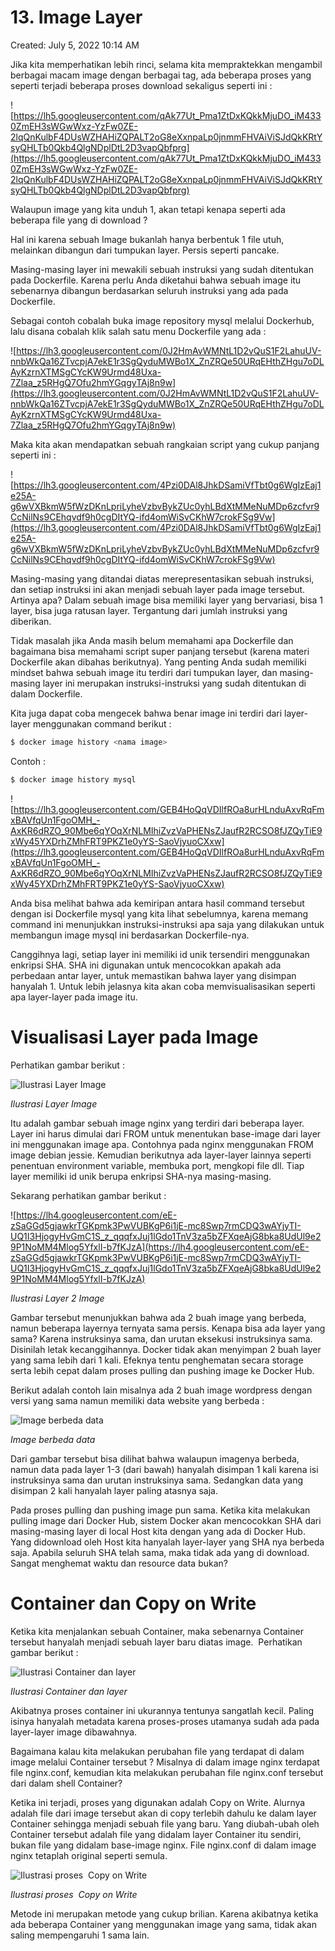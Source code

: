 # 13. Image Layer

Created: July 5, 2022 10:14 AM

Jika kita memperhatikan lebih rinci, selama kita mempraktekkan mengambil berbagai macam image dengan berbagai tag, ada beberapa proses yang seperti terjadi beberapa proses download sekaligus seperti ini :

![https://lh5.googleusercontent.com/qAk77Ut_Pma1ZtDxKQkkMjuDO_iM4330ZmEH3sWGwWxz-YzFw0ZE-2lqQnKulbF4DUsWZHAHiZQPALT2oG8eXxnpaLp0jnmmFHVAiViSJdQkKRtYsyQHLTb0Qkb4QlgNDplDtL2D3vapQbfprg](https://lh5.googleusercontent.com/qAk77Ut_Pma1ZtDxKQkkMjuDO_iM4330ZmEH3sWGwWxz-YzFw0ZE-2lqQnKulbF4DUsWZHAHiZQPALT2oG8eXxnpaLp0jnmmFHVAiViSJdQkKRtYsyQHLTb0Qkb4QlgNDplDtL2D3vapQbfprg)

Walaupun image yang kita unduh 1, akan tetapi kenapa seperti ada beberapa file yang di download ?

Hal ini karena sebuah Image bukanlah hanya berbentuk 1 file utuh, melainkan dibangun dari tumpukan layer. Persis seperti pancake.

Masing-masing layer ini mewakili sebuah instruksi yang sudah ditentukan pada Dockerfile. Karena perlu Anda diketahui bahwa sebuah image itu sebenarnya dibangun berdasarkan seluruh instruksi yang ada pada Dockerfile.

Sebagai contoh cobalah buka image repository mysql melalui Dockerhub, lalu disana cobalah klik salah satu menu Dockerfile yang ada :

![https://lh3.googleusercontent.com/0J2HmAvWMNtL1D2vQuS1F2LahuUV-nnbWkQa16ZTvcpjA7ekE1r3SgQyduMWBo1X_ZnZRQe50URqEHthZHgu7oDLAyKzrnXTMSgCYcKW9Urmd48Uxa-7Zlaa_z5RHgQ7Ofu2hmYGqgyTAj8n9w](https://lh3.googleusercontent.com/0J2HmAvWMNtL1D2vQuS1F2LahuUV-nnbWkQa16ZTvcpjA7ekE1r3SgQyduMWBo1X_ZnZRQe50URqEHthZHgu7oDLAyKzrnXTMSgCYcKW9Urmd48Uxa-7Zlaa_z5RHgQ7Ofu2hmYGqgyTAj8n9w)

Maka kita akan mendapatkan sebuah rangkaian script yang cukup panjang seperti ini :

![https://lh3.googleusercontent.com/4Pzi0DAl8JhkDSamiVfTbt0g6WgIzEaj1e25A-g6wVXBkmW5fWzDKnLpriLyheVzbvBykZUc0yhLBdXtMMeNuMDp6zcfvr9CcNilNs9CEhqvdf9h0cgDItYQ-ifd4omWiSvCKhW7crokFSg9Vw](https://lh3.googleusercontent.com/4Pzi0DAl8JhkDSamiVfTbt0g6WgIzEaj1e25A-g6wVXBkmW5fWzDKnLpriLyheVzbvBykZUc0yhLBdXtMMeNuMDp6zcfvr9CcNilNs9CEhqvdf9h0cgDItYQ-ifd4omWiSvCKhW7crokFSg9Vw)

Masing-masing yang ditandai diatas merepresentasikan sebuah instruksi, dan setiap instruksi ini akan menjadi sebuah layer pada image tersebut. Artinya apa? Dalam sebuah image bisa memiliki layer yang bervariasi, bisa 1 layer, bisa juga ratusan layer. Tergantung dari jumlah instruksi yang diberikan.

Tidak masalah jika Anda masih belum memahami apa Dockerfile dan bagaimana bisa memahami script super panjang tersebut (karena materi Dockerfile akan dibahas berikutnya). Yang penting Anda sudah memiliki mindset bahwa sebuah image itu terdiri dari tumpukan layer, dan masing-masing layer ini merupakan instruksi-instruksi yang sudah ditentukan di dalam Dockerfile.

Kita juga dapat coba mengecek bahwa benar image ini terdiri dari layer-layer menggunakan command berikut :

```bash
$ docker image history <nama image>
```

Contoh :

```bash
$ docker image history mysql
```

![https://lh3.googleusercontent.com/GEB4HoQqVDIlfROa8urHLnduAxvRqFmxBAVfqUn1FgoOMH_-AxKR6dRZO_90Mbe6qYOqXrNLMIhiZvzVaPHENsZJaufR2RCSO8fJZQyTiE9xWy45YXDrhZMhFRT9PKZ1e0yYS-SaoVjyuoCXxw](https://lh3.googleusercontent.com/GEB4HoQqVDIlfROa8urHLnduAxvRqFmxBAVfqUn1FgoOMH_-AxKR6dRZO_90Mbe6qYOqXrNLMIhiZvzVaPHENsZJaufR2RCSO8fJZQyTiE9xWy45YXDrhZMhFRT9PKZ1e0yYS-SaoVjyuoCXxw)

Anda bisa melihat bahwa ada kemiripan antara hasil command tersebut dengan isi Dockerfile mysql yang kita lihat sebelumnya, karena memang command ini menunjukkan instruksi-instruksi apa saja yang dilakukan untuk membangun image mysql ini berdasarkan Dockerfile-nya.

Canggihnya lagi, setiap layer ini memiliki id unik tersendiri menggunakan enkripsi SHA. SHA ini digunakan untuk mencocokkan apakah ada perbedaan antar layer, untuk memastikan bahwa layer yang disimpan hanyalah 1. Untuk lebih jelasnya kita akan coba memvisualisasikan seperti apa layer-layer pada image itu.

# **Visualisasi Layer pada Image**

Perhatikan gambar berikut :

![*Ilustrasi Layer Image*](https://lh5.googleusercontent.com/g08EhKmKNJBr17kqGZyUQPrVIGQmtizYgJqDnOcfT9-Jkcewm0NWBSrPjuvV0t823nhddjqS4EE6qTgfXAm7OrlcFLc3HhWyXymuP0m5B00GqhroQgRv5eq2u0QilCDZFwGkiaIvE6FHBM0xGw)

*Ilustrasi Layer Image*

Itu adalah gambar sebuah image nginx yang terdiri dari beberapa layer. Layer ini harus dimulai dari FROM untuk menentukan base-image dari layer ini menggunakan image apa. Contohnya pada nginx menggunakan FROM image debian jessie. Kemudian berikutnya ada layer-layer lainnya seperti penentuan environment variable, membuka port, mengkopi file dll. Tiap layer memiliki id unik berupa enkripsi SHA-nya masing-masing.

Sekarang perhatikan gambar berikut :

![https://lh4.googleusercontent.com/eE-zSaGGd5gjawkrTGKpmk3PwVUBKgP6i1jE-mc8Swp7rmCDQ3wAYjyTI-UQ1I3HjogyHvGmC1S_z_qqqfxJuj1lGdo1TnV3za5bZFXqeAjG8bka8UdUl9e29P1NoMM4Mlog5YfxlI-b7fKJzA](https://lh4.googleusercontent.com/eE-zSaGGd5gjawkrTGKpmk3PwVUBKgP6i1jE-mc8Swp7rmCDQ3wAYjyTI-UQ1I3HjogyHvGmC1S_z_qqqfxJuj1lGdo1TnV3za5bZFXqeAjG8bka8UdUl9e29P1NoMM4Mlog5YfxlI-b7fKJzA)

*Ilustrasi Layer 2 Image*

Gambar tersebut menunjukkan bahwa ada 2 buah image yang berbeda, namun beberapa layernya ternyata sama persis. Kenapa bisa ada layer yang sama? Karena instruksinya sama, dan urutan eksekusi instruksinya sama. Disinilah letak kecanggihannya. Docker tidak akan menyimpan 2 buah layer yang sama lebih dari 1 kali. Efeknya tentu penghematan secara storage serta lebih cepat dalam proses pulling dan pushing image ke Docker Hub.

Berikut adalah contoh lain misalnya ada 2 buah image wordpress dengan versi yang sama namun memiliki data website yang berbeda :

![*Image berbeda data*](https://lh5.googleusercontent.com/xeszvaCeVABrnAAJBua-dSYk_R33CQFjZLNt9W1Rmtgk55zR8Qi3BVv4RF7bznPa3J0HNpDu7NzDsJVPf412Da9zVOBz8qhvkcC1xI1jsW5Jv4oSaqsRsHp6DMNjBvX_bSNjexzdGKnaY1J9Dg)

*Image berbeda data*

Dari gambar tersebut bisa dilihat bahwa walaupun imagenya berbeda, namun data pada layer 1-3 (dari bawah) hanyalah disimpan 1 kali karena isi instruksinya sama dan urutan instruksinya sama. Sedangkan data yang disimpan 2 kali hanyalah layer paling atasnya saja.

Pada proses pulling dan pushing image pun sama. Ketika kita melakukan pulling image dari Docker Hub, sistem Docker akan mencocokkan SHA dari masing-masing layer di local Host kita dengan yang ada di Docker Hub. Yang didownload oleh Host kita hanyalah layer-layer yang SHA nya berbeda saja. Apabila seluruh SHA telah sama, maka tidak ada yang di download. Sangat menghemat waktu dan resource data bukan?

# **Container dan Copy on Write**

Ketika kita menjalankan sebuah Container, maka sebenarnya Container tersebut hanyalah menjadi sebuah layer baru diatas image.  Perhatikan gambar berikut :

![*Ilustrasi Container dan layer*](https://lh4.googleusercontent.com/9DmY9NvEg1fgvAshLY0WqQoDodG9rBReCXpdGGUZAxeL1QxWLgD9DSAXRXpjQrIVZXHtMq0BkcEkAa4SmbWkS6teFJlTOCG2T4L0Nfp1S9veJv5guX6f-VF_YMolvYcfZcjUMZnPTvj6Xbd9KA)

*Ilustrasi Container dan layer*

Akibatnya proses container ini ukurannya tentunya sangatlah kecil. Paling isinya hanyalah metadata karena proses-proses utamanya sudah ada pada layer-layer image dibawahnya.

Bagaimana kalau kita melakukan perubahan file yang terdapat di dalam image melalui Container tersebut ? Misalnya di dalam image nginx terdapat file nginx.conf, kemudian kita melakukan perubahan file nginx.conf tersebut dari dalam shell Container?

Ketika ini terjadi, proses yang digunakan adalah Copy on Write. Alurnya adalah file dari image tersebut akan di copy terlebih dahulu ke dalam layer Container sehingga menjadi sebuah file yang baru. Yang diubah-ubah oleh Container tersebut adalah file yang didalam layer Container itu sendiri, bukan file yang didalam base-image nginx. File nginx.conf di dalam image nginx tetaplah original seperti semula.

![*Ilustrasi proses  Copy on Write*](https://lh4.googleusercontent.com/h2arrilkOU7DR2ZS8j9ZqgTzE_Ih5ZYIF3Q2z-ymrzL1-_b4XB5zT1WR3IJld6mrJlawLulFBM0UZ9gxPTZnaHeaeCT9dycJul_Z1fAc6xrRP0jTnIlrjPyP9BFBMQvC5aV5C5YI1bI-wphAbQ)

*Ilustrasi proses  Copy on Write*

Metode ini merupakan metode yang cukup brilian. Karena akibatnya ketika ada beberapa Container yang menggunakan image yang sama, tidak akan saling mempengaruhi 1 sama lain.